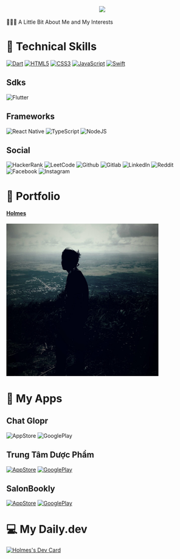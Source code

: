 <p align="center">
  <img src="https://capsule-render.vercel.app/api?text=Holmes!🤗&animation=fadeIn&type=waving&color=gradient&height=100"/>
</p>
<p>👨🏻‍💻  A Little Bit About Me and My Interests</p>



# 💼 Technical Skills
<a href="https://dart.dev/" target="_blank">![Dart](https://img.shields.io/badge/dart-%230175C2.svg?style=for-the-badge&logo=dart&logoColor=white)</a>
<a href="https://vi.wikipedia.org/wiki/HTML" target="_blank">![HTML5](https://img.shields.io/badge/html5-%23E34F26.svg?style=for-the-badge&logo=html5&logoColor=white)</a>
<a href="https://vi.wikipedia.org/wiki/CSS" target="_blank">![CSS3](https://img.shields.io/badge/css3-%231572B6.svg?style=for-the-badge&logo=css3&logoColor=white)</a>
<a href="https://vi.wikipedia.org/wiki/JavaScript" target="_blank">![JavaScript](https://img.shields.io/badge/javascript-%23323330.svg?style=for-the-badge&logo=javascript&logoColor=%23F7DF1E)</a>
<a href="https://www.apple.com/vn/swift/" target="_blank">![Swift](https://img.shields.io/badge/swift-F54A2A?style=for-the-badge&logo=swift&logoColor=white)</a>
## Sdks
![Flutter](https://img.shields.io/badge/Flutter-%2302569B.svg?style=for-the-badge&logo=Flutter&logoColor=white)
## Frameworks
![React Native](https://img.shields.io/badge/react_native-%2320232a.svg?style=for-the-badge&logo=react&logoColor=%2361DAFB)
![TypeScript](https://img.shields.io/badge/typescript-%23007ACC.svg?style=for-the-badge&logo=typescript&logoColor=white)
![NodeJS](https://img.shields.io/badge/node.js-6DA55F?style=for-the-badge&logo=node.js&logoColor=white)
## Social
![HackerRank](https://img.shields.io/badge/-Hackerrank-2EC866?style=for-the-badge&logo=HackerRank&logoColor=white)
![LeetCode](https://img.shields.io/badge/-LeetCode-FFA116?style=for-the-badge&logo=LeetCode&logoColor=black)
![Github](https://img.shields.io/badge/GitHub-100000?style=for-the-badge&logo=github&logoColor=white)
![Gitlab](https://img.shields.io/badge/GitLab-330F63?style=for-the-badge&logo=gitlab&logoColor=white)
![LinkedIn](https://img.shields.io/badge/LinkedIn-0077B5?style=for-the-badge&logo=linkedin&logoColor=white)
![Reddit](https://img.shields.io/badge/Reddit-FF4500?style=for-the-badge&logo=reddit&logoColor=white)
![Facebook](https://img.shields.io/badge/Facebook-1877F2?style=for-the-badge&logo=facebook&logoColor=white)
![Instagram](https://img.shields.io/badge/Instagram-E4405F?style=for-the-badge&logo=instagram&logoColor=white)

# 🙈 Portfolio

<p align="center">
  <a href="https://portfolio-nguyenduonganhhuy.vercel.app/" target="_blank"><h4> Holmes </h4></a>
  <a href="https://portfolio-nguyenduonganhhuy.vercel.app/" target="_blank"><img src="https://github.com/ngduonganhhuy/ngduonganhhuy/blob/main/avatar.jpg" width="400" alt="Holmes's Portfolio"/></a>
</p>

# 📲 My Apps
## Chat Glopr
![AppStore](https://img.shields.io/badge/App_Store-0D96F6?style=for-the-badge&logo=app-store&logoColor=white) ![GooglePlay](https://img.shields.io/badge/Google_Play-414141?style=for-the-badge&logo=google-play&logoColor=white)
## Trung Tâm Dược Phẩm
<a href="https://apps.apple.com/vn/app/trung-t%C3%A2m-d%C6%B0%E1%BB%A3c-ph%E1%BA%A9m/id6451052186?l=vi" target="_blank">![AppStore](https://img.shields.io/badge/App_Store-0D96F6?style=for-the-badge&logo=app-store&logoColor=white)</a>
<a href="https://play.google.com/store/apps/details?id=com.connectpharm.connectpharm&pcampaignid=web_share" target="_blank">![GooglePlay](https://img.shields.io/badge/Google_Play-414141?style=for-the-badge&logo=google-play&logoColor=white)</a>
## SalonBookly
<a href="https://apps.apple.com/vn/app/salonbookly/id1630656771" target="_blank">![AppStore](https://img.shields.io/badge/App_Store-0D96F6?style=for-the-badge&logo=app-store&logoColor=white)</a>
<a href="https://play.google.com/store/apps/details?id=com.bizbookly.customer&pcampaignid=web_share" target="_blank">![GooglePlay](https://img.shields.io/badge/Google_Play-414141?style=for-the-badge&logo=google-play&logoColor=white)</a>


# 💻 My Daily.dev
<p>
  <a href="https://app.daily.dev/bin01012000"><img src="https://api.daily.dev/devcards/96f1f10b4a604a5081a0fe2d529f4cb6.png?r=wsu" width="300" alt="Holmes's Dev Card"/></a>
</p>
